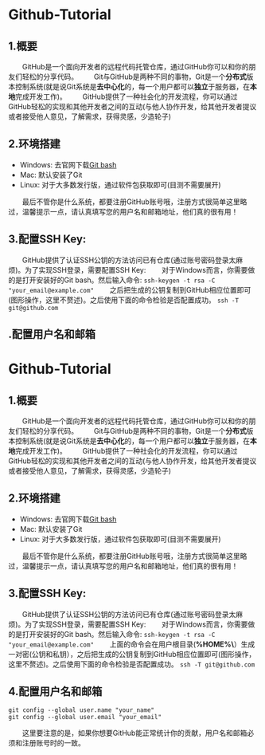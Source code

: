 ﻿# Github-Tutorial
## 1.概要
&emsp;&emsp;GitHub是一个面向开发者的远程代码托管仓库，通过GitHub你可以和你的朋友们轻松的分享代码。
&emsp;&emsp;Git与GitHub是两种不同的事物，Git是一个**分布式**版本控制系统(就是说Git系统是**去中心化**的，每一个用户都可以**独立**于服务器，在**本地**完成开发工作)。
&emsp;&emsp;GitHub提供了一种社会化的开发流程，你可以通过GitHub轻松的实现和其他开发者之间的互动(与他人协作开发，给其他开发者提议或者接受他人意见，了解需求，获得灵感，少造轮子)
## 2.环境搭建

 - Windows:
 去官网下载[Git bash](https://git-scm.com/downloads)
 - Mac: 
 默认安装了Git
 - Linux:
 对于大多数发行版，通过软件包获取即可(目测不需要展开)

&emsp;&emsp;最后不管你是什么系统，都要注册GitHub账号哦，注册方式很简单这里略过，温馨提示一点，请认真填写您的用户名和邮箱地址，他们真的很有用！

## 3.配置SSH Key:
&emsp;&emsp;GitHub提供了认证SSH公钥的方法访问已有仓库(通过账号密码登录太麻烦)。为了实现SSH登录，需要配置SSH Key:
&emsp;&emsp;对于Windows而言，你需要做的是打开安装好的Git bash。然后输入命令:
```ssh-keygen -t rsa -C "your_email@example.com"```
&emsp;&emsp;之后把生成的公钥复制到GitHub相应位置即可(图形操作，这里不赘述)。之后使用下面的命令检验是否配置成功。
```ssh -T git@github.com```
## .配置用户名和邮箱
# Github-Tutorial
## 1.概要
&emsp;&emsp;GitHub是一个面向开发者的远程代码托管仓库，通过GitHub你可以和你的朋友们轻松的分享代码。
&emsp;&emsp;Git与GitHub是两种不同的事物，Git是一个**分布式**版本控制系统(就是说Git系统是**去中心化**的，每一个用户都可以**独立**于服务器，在**本地**完成开发工作)。
&emsp;&emsp;GitHub提供了一种社会化的开发流程，你可以通过GitHub轻松的实现和其他开发者之间的互动(与他人协作开发，给其他开发者提议或者接受他人意见，了解需求，获得灵感，少造轮子)
## 2.环境搭建

 - Windows:
 去官网下载[Git bash](https://git-scm.com/downloads)
 - Mac: 
 默认安装了Git
 - Linux:
 对于大多数发行版，通过软件包获取即可(目测不需要展开)

&emsp;&emsp;最后不管你是什么系统，都要注册GitHub账号哦，注册方式很简单这里略过，温馨提示一点，请认真填写您的用户名和邮箱地址，他们真的很有用！

## 3.配置SSH Key:
&emsp;&emsp;GitHub提供了认证SSH公钥的方法访问已有仓库(通过账号密码登录太麻烦)。为了实现SSH登录，需要配置SSH Key:
&emsp;&emsp;对于Windows而言，你需要做的是打开安装好的Git bash。然后输入命令:
```ssh-keygen -t rsa -C "your_email@example.com"```
&emsp;&emsp;上面的命令会在用户根目录(**%HOME%\\**）生成一对密(公钥和私钥），之后把生成的公钥复制到GitHub相应位置即可(图形操作，这里不赘述)。之后使用下面的命令检验是否配置成功。
```ssh -T git@github.com```
## 4.配置用户名和邮箱
```
git config --global user.name "your_name"
git config --global user.email "your_email"
```
&emsp;&emsp;这里要注意的是，如果你想要GitHub能正常统计你的贡献，用户名和邮箱必须和注册账号时的一致。